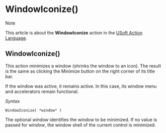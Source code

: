 # WindowIconize()



> [!NOTE]
> This article is about the **WindowIconize** action in the [USoft Action Language](/docs/Task%20flow/Action%20Language%20reference/USoft%20Action%20Language.md).

## **WindowIconize()**

This action minimizes a window (shrinks the window to an icon). The result is the same as clicking the Minimize button on the right corner of its title bar.

If the window was active, it remains active. In this case, its window menu and accelerators remain functional.

*Syntax*

```
WindowIconize( *window* )
```

The optional *window* identifies the window to be minimized. If no value is passed for *window*, the window shell of the current control is minimized.